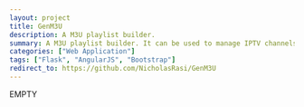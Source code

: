 ```yaml
---
layout: project
title: GenM3U
description: A M3U playlist builder.
summary: A M3U playlist builder. It can be used to manage IPTV channels lists allowing you to easily create, check, import, export and share M3U playlist.
categories: ["Web Application"]
tags: ["Flask", "AngularJS", "Bootstrap"]
redirect_to: https://github.com/NicholasRasi/GenM3U
---
```


EMPTY